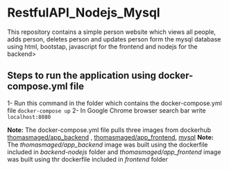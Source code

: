 # RestfulAPI_Nodejs_Mysql
This repository contains a simple person website which views all people, adds person, deletes person and updates person form the mysql database using html, bootstap, javascript for the frontend and nodejs for the backend>
## Steps to run the application using docker-compose.yml file
1- Run this command in the folder which contains the docker-compose.yml file `docker-compose up`
2- In Google Chrome browser search bar write `localhost:8080`

**Note:** The docker-compose.yml file pulls three images from dockerhub [thomasmaged/app_backend](https://hub.docker.com/r/thomasmaged/app_backend) , [thomasmaged/app_frontend](https://hub.docker.com/r/thomasmaged/app_frontend), [mysql](https://hub.docker.com/_/mysql)
**Note:** The *thomasmaged/app_backend* image was built using the dockerfile included in *backend-nodejs* folder and *thomasmaged/app_frontend* image was built using thr dockerfile included in  *frontend* folder
